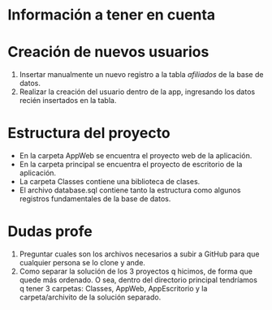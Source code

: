 # Información a tener en cuenta
# Creación de nuevos usuarios
1. Insertar manualmente un nuevo registro a la tabla *afiliados* de la base de datos.
2. Realizar la creación del usuario dentro de la app, ingresando los datos recién insertados en la tabla.

# Estructura del proyecto
- En la carpeta AppWeb se encuentra el proyecto web de la aplicación.
- En la carpeta principal se encuentra el proyecto de escritorio de la aplicación.
- La carpeta Classes contiene una biblioteca de clases.
- El archivo database.sql contiene tanto la estructura como algunos registros fundamentales de la base de datos.

# Dudas profe
1. Preguntar cuales son los archivos necesarios a subir a GitHub para que cualquier persona se lo clone y ande.
2. Como separar la solución de los 3 proyectos q hicimos, de forma que quede más ordenado. O sea, dentro del directorio principal tendríamos q tener 3 carpetas: Classes, AppWeb, AppEscritorio y la carpeta/archivito de la solución separado.
